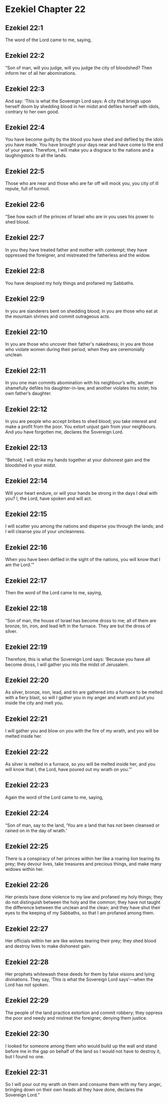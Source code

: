 # Ezekiel Chapter 22

## Ezekiel 22:1
The word of the Lord came to me, saying,

## Ezekiel 22:2
“Son of man, will you judge, will you judge the city of bloodshed? Then inform her of all her abominations.

## Ezekiel 22:3
And say: ‘This is what the Sovereign Lord says: A city that brings upon herself doom by shedding blood in her midst and defiles herself with idols, contrary to her own good.

## Ezekiel 22:4
You have become guilty by the blood you have shed and defiled by the idols you have made. You have brought your days near and have come to the end of your years. Therefore, I will make you a disgrace to the nations and a laughingstock to all the lands.

## Ezekiel 22:5
Those who are near and those who are far off will mock you, you city of ill repute, full of turmoil.

## Ezekiel 22:6
“See how each of the princes of Israel who are in you uses his power to shed blood.

## Ezekiel 22:7
In you they have treated father and mother with contempt; they have oppressed the foreigner, and mistreated the fatherless and the widow.

## Ezekiel 22:8
You have despised my holy things and profaned my Sabbaths.

## Ezekiel 22:9
In you are slanderers bent on shedding blood; in you are those who eat at the mountain shrines and commit outrageous acts.

## Ezekiel 22:10
In you are those who uncover their father's nakedness; in you are those who violate women during their period, when they are ceremonially unclean.

## Ezekiel 22:11
In you one man commits abomination with his neighbour’s wife, another shamefully defiles his daughter-in-law, and another violates his sister, his own father’s daughter.

## Ezekiel 22:12
In you are people who accept bribes to shed blood; you take interest and make a profit from the poor. You extort unjust gain from your neighbours. And you have forgotten me, declares the Sovereign Lord.

## Ezekiel 22:13
“Behold, I will strike my hands together at your dishonest gain and the bloodshed in your midst.

## Ezekiel 22:14
Will your heart endure, or will your hands be strong in the days I deal with you? I, the Lord, have spoken and will act.

## Ezekiel 22:15
I will scatter you among the nations and disperse you through the lands; and I will cleanse you of your uncleanness.

## Ezekiel 22:16
When you have been defiled in the sight of the nations, you will know that I am the Lord.’”

## Ezekiel 22:17
Then the word of the Lord came to me, saying,

## Ezekiel 22:18
“Son of man, the house of Israel has become dross to me; all of them are bronze, tin, iron, and lead left in the furnace. They are but the dross of silver.

## Ezekiel 22:19
Therefore, this is what the Sovereign Lord says: ‘Because you have all become dross, I will gather you into the midst of Jerusalem.

## Ezekiel 22:20
As silver, bronze, iron, lead, and tin are gathered into a furnace to be melted with a fiery blast, so will I gather you in my anger and wrath and put you inside the city and melt you.

## Ezekiel 22:21
I will gather you and blow on you with the fire of my wrath, and you will be melted inside her.

## Ezekiel 22:22
As silver is melted in a furnace, so you will be melted inside her, and you will know that I, the Lord, have poured out my wrath on you.’”

## Ezekiel 22:23
Again the word of the Lord came to me, saying,

## Ezekiel 22:24
“Son of man, say to the land, ‘You are a land that has not been cleansed or rained on in the day of wrath.’

## Ezekiel 22:25
There is a conspiracy of her princes within her like a roaring lion tearing its prey; they devour lives, take treasures and precious things, and make many widows within her.

## Ezekiel 22:26
Her priests have done violence to my law and profaned my holy things; they do not distinguish between the holy and the common; they have not taught the difference between the unclean and the clean; and they have shut their eyes to the keeping of my Sabbaths, so that I am profaned among them.

## Ezekiel 22:27
Her officials within her are like wolves tearing their prey; they shed blood and destroy lives to make dishonest gain.

## Ezekiel 22:28
Her prophets whitewash these deeds for them by false visions and lying divinations. They say, ‘This is what the Sovereign Lord says’—when the Lord has not spoken.

## Ezekiel 22:29
The people of the land practice extortion and commit robbery; they oppress the poor and needy and mistreat the foreigner, denying them justice.

## Ezekiel 22:30
I looked for someone among them who would build up the wall and stand before me in the gap on behalf of the land so I would not have to destroy it, but I found no one.

## Ezekiel 22:31
So I will pour out my wrath on them and consume them with my fiery anger, bringing down on their own heads all they have done, declares the Sovereign Lord.”
